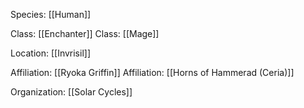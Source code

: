 Species: [[Human]]

Class: [[Enchanter]]
Class: [[Mage]]

Location: [[Invrisil]]

Affiliation: [[Ryoka Griffin]]
Affiliation: [[Horns of Hammerad (Ceria)]]

Organization: [[Solar Cycles]]
